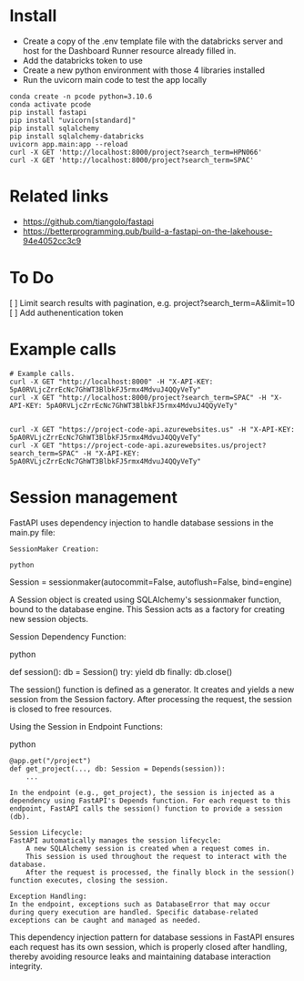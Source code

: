 # Install 

- Create a copy of the .env template file with the databricks server and host for the Dashboard Runner resource already filled in.
- Add the databricks token to use
- Create a new python environment with those 4 libraries installed
- Run the uvicorn main code to test the app locally 

```
conda create -n pcode python=3.10.6
conda activate pcode
pip install fastapi
pip install "uvicorn[standard]"
pip install sqlalchemy
pip install sqlalchemy-databricks 
uvicorn app.main:app --reload
curl -X GET 'http://localhost:8000/project?search_term=HPN066'
curl -X GET 'http://localhost:8000/project?search_term=SPAC'
```

# Related links 

- https://github.com/tiangolo/fastapi
- https://betterprogramming.pub/build-a-fastapi-on-the-lakehouse-94e4052cc3c9

# To Do

[ ] Limit search results with pagination, e.g. project?search_term=A&limit=10 
[ ] Add authenentication token  

# Example calls 

```
# Example calls. 
curl -X GET "http://localhost:8000" -H "X-API-KEY: 5pA0RVLjcZrrEcNc7GhWT3BlbkFJ5rmx4MdvuJ4QQyVeTy"
curl -X GET "http://localhost:8000/project?search_term=SPAC" -H "X-API-KEY: 5pA0RVLjcZrrEcNc7GhWT3BlbkFJ5rmx4MdvuJ4QQyVeTy"


curl -X GET "https://project-code-api.azurewebsites.us" -H "X-API-KEY: 5pA0RVLjcZrrEcNc7GhWT3BlbkFJ5rmx4MdvuJ4QQyVeTy"
curl -X GET "https://project-code-api.azurewebsites.us/project?search_term=SPAC" -H "X-API-KEY: 5pA0RVLjcZrrEcNc7GhWT3BlbkFJ5rmx4MdvuJ4QQyVeTy"

```

# Session management

FastAPI uses dependency injection to handle database sessions in the main.py file:

    SessionMaker Creation:

    python

Session = sessionmaker(autocommit=False, autoflush=False, bind=engine)

A Session object is created using SQLAlchemy's sessionmaker function, bound to the database engine. This Session acts as a factory for creating new session objects.

Session Dependency Function:

python

def session():
    db = Session()
    try:
        yield db
    finally:
        db.close()

The session() function is defined as a generator. It creates and yields a new session from the Session factory. After processing the request, the session is closed to free resources.

Using the Session in Endpoint Functions:

python

    @app.get("/project")
    def get_project(..., db: Session = Depends(session)):
        ...

    In the endpoint (e.g., get_project), the session is injected as a dependency using FastAPI's Depends function. For each request to this endpoint, FastAPI calls the session() function to provide a session (db).

    Session Lifecycle:
    FastAPI automatically manages the session lifecycle:
        A new SQLAlchemy session is created when a request comes in.
        This session is used throughout the request to interact with the database.
        After the request is processed, the finally block in the session() function executes, closing the session.

    Exception Handling:
    In the endpoint, exceptions such as DatabaseError that may occur during query execution are handled. Specific database-related exceptions can be caught and managed as needed.

This dependency injection pattern for database sessions in FastAPI ensures each request has its own session, which is properly closed after handling, thereby avoiding resource leaks and maintaining database interaction integrity.